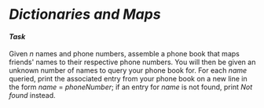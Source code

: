 # **_Dictionaries and Maps_**

#### _Task_

Given _n_ names and phone numbers, assemble a phone book that maps friends' names to their respective phone numbers. You will then be given an unknown number of names to query your phone book for. For each _name_ queried, print the associated entry from your phone book on a new line in the form _name_ = _phoneNumber_; if an entry for _name_ is not found, print _Not found_ instead.
